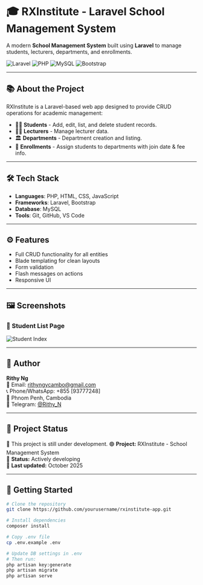 # 🎓 RXInstitute - Laravel School Management System

A modern **School Management System** built using **Laravel** to manage students, lecturers, departments, and enrollments.

![Laravel](https://img.shields.io/badge/Laravel-E74430?style=for-the-badge&logo=laravel&logoColor=white)
![PHP](https://img.shields.io/badge/PHP-777BB4?style=for-the-badge&logo=php&logoColor=white)
![MySQL](https://img.shields.io/badge/MySQL-00758F?style=for-the-badge&logo=mysql&logoColor=white)
![Bootstrap](https://img.shields.io/badge/Bootstrap-7952B3?style=for-the-badge&logo=bootstrap&logoColor=white)

---

## 📚 About the Project

RXInstitute is a Laravel-based web app designed to provide CRUD operations for academic management:

- 👨‍🎓 **Students** - Add, edit, list, and delete student records.
- 👩‍🏫 **Lecturers** - Manage lecturer data.
- 🏛️ **Departments** - Department creation and listing.
- 📝 **Enrollments** - Assign students to departments with join date & fee info.

---

## 🛠️ Tech Stack

- **Languages**: PHP, HTML, CSS, JavaScript
- **Frameworks**: Laravel, Bootstrap
- **Database**: MySQL
- **Tools**: Git, GitHub, VS Code

---

## ⚙️ Features

- Full CRUD functionality for all entities
- Blade templating for clean layouts
- Form validation
- Flash messages on actions
- Responsive UI

---

## 🖼️ Screenshots

### 📄 Student List Page
![Student Index](screenshots/student-index.png)

---

## 👤 Author

**Rithy Ng**  
📧 Email: [rithyngycambo@gmail.com](mailto:rithyngycambo@gmail.com)  
📞 Phone/WhatsApp: +855 [93777248]  
📍 Phnom Penh, Cambodia  
💬 Telegram: [@Rithy_N](https://t.me/yourusername)

---

## 🚧 Project Status

🚧 This project is still under development. 
🟢 **Project:** RXInstitute - School Management System  
📌 **Status:** Actively developing   
📅 **Last updated:** October 2025  

---


## 🚀 Getting Started

```bash
# Clone the repository
git clone https://github.com/yourusername/rxinstitute-app.git

# Install dependencies
composer install

# Copy .env file
cp .env.example .env

# Update DB settings in .env
# Then run:
php artisan key:generate
php artisan migrate
php artisan serve
